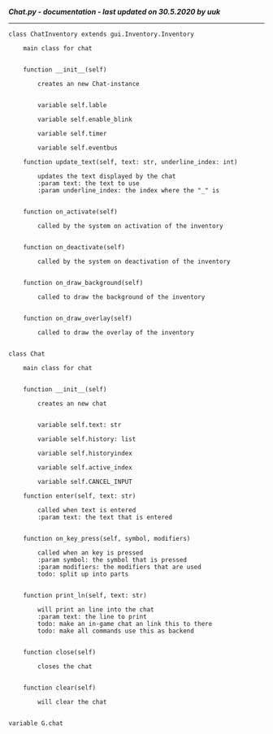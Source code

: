 ***Chat.py - documentation - last updated on 30.5.2020 by uuk***
___

    class ChatInventory extends gui.Inventory.Inventory
        
        main class for chat


        function __init__(self)
            
            creates an new Chat-instance


            variable self.lable

            variable self.enable_blink

            variable self.timer

            variable self.eventbus

        function update_text(self, text: str, underline_index: int)
            
            updates the text displayed by the chat
            :param text: the text to use
            :param underline_index: the index where the "_" is


        function on_activate(self)
            
            called by the system on activation of the inventory


        function on_deactivate(self)
            
            called by the system on deactivation of the inventory


        function on_draw_background(self)
            
            called to draw the background of the inventory


        function on_draw_overlay(self)
            
            called to draw the overlay of the inventory


    class Chat
        
        main class for chat


        function __init__(self)
            
            creates an new chat


            variable self.text: str

            variable self.history: list

            variable self.historyindex

            variable self.active_index

            variable self.CANCEL_INPUT

        function enter(self, text: str)
            
            called when text is entered
            :param text: the text that is entered


        function on_key_press(self, symbol, modifiers)
            
            called when an key is pressed
            :param symbol: the symbol that is pressed
            :param modifiers: the modifiers that are used
            todo: split up into parts


        function print_ln(self, text: str)
            
            will print an line into the chat
            :param text: the line to print
            todo: make an in-game chat an link this to there
            todo: make all commands use this as backend


        function close(self)
            
            closes the chat


        function clear(self)
            
            will clear the chat


    variable G.chat